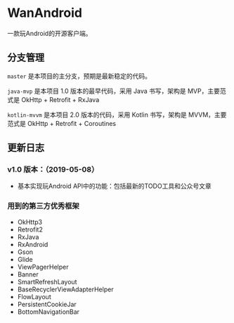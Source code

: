# WanAndroid
一款玩Android的开源客户端。

## 分支管理

`master` 是本项目的主分支，预期是最新稳定的代码。

`java-mvp` 是本项目 1.0 版本的最早代码，采用 Java 书写，架构是 MVP，主要范式是 OkHttp + Retrofit + RxJava

`kotlin-mvvm` 是本项目 2.0 版本的代码，采用 Kotlin 书写，架构是 MVVM，主要范式是 OkHttp + Retrofit + Coroutines

## 更新日志

### v1.0 版本：（2019-05-08）

- 基本实现玩Android API中的功能：包括最新的TODO工具和公众号文章

### 用到的第三方优秀框架

- OkHttp3
- Retrofit2
- RxJava
- RxAndroid
- Gson
- Glide
- ViewPagerHelper
- Banner
- SmartRefreshLayout
- BaseRecyclerViewAdapterHelper
- FlowLayout
- PersistentCookieJar
- BottomNavigationBar



